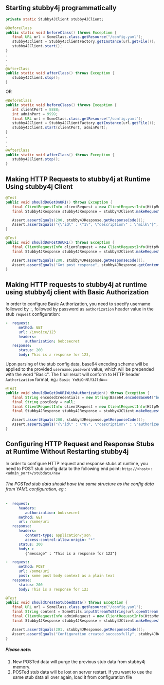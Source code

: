 ## Starting stubby4j programmatically

```java
private static Stubby4JClient stubby4JClient;

@BeforeClass
public static void beforeClass() throws Exception {
   final URL url = SomeClass.class.getResource("/config.yaml");
   stubby4JClient = Stubby4JClientFactory.getInstance(url.getFile());
   stubby4JClient.start();
}
.
.
.
@AfterClass
public static void afterClass() throws Exception {
   stubby4JClient.stop();
}
```

OR

```java
@BeforeClass
public static void beforeClass() throws Exception {
   int clientPort = 8888;
   int adminPort = 9999;
   final URL url = SomeClass.class.getResource("/config.yaml");
   stubby4JClient = Stubby4JClientFactory.getInstance(url.getFile());
   stubby4JClient.start(clientPort, adminPort);
}
.
.
.
@AfterClass
public static void afterClass() throws Exception {
   stubby4JClient.stop();
}
```

## Making HTTP Requests to stubby4j at Runtime Using stubby4j Client

```java
@Test
public void shouldDoGetOnURI() throws Exception {
   final ClientRequestInfo clientRequest = new ClientRequestInfo(HttpMethods.GET, "/item/1", "localhost", 8882);
   final Stubby4JResponse stubby4JResponse = stubby4JClient.makeRequestWith(clientRequest);

   Assert.assertEquals(200, stubby4JResponse.getResponseCode());
   Assert.assertEquals("{\"id\" : \"1\", \"description\" : \"milk\"}", stubby4JResponse.getContent());
}

@Test
public void shouldDoPostOnURI() throws Exception {
   final ClientRequestInfo clientRequest = new ClientRequestInfo(HttpMethods.POST, "/item/1", "localhost", 8882, "post body");
   final Stubby4JResponse stubby4JResponse = stubby4JClient.makeRequestWith(clientRequest);

   Assert.assertEquals(200, stubby4JResponse.getResponseCode());
   Assert.assertEquals("Got post response", stubby4JResponse.getContent());
}
```

## Making HTTP requests to stubby4j at runtime using stubby4j client with Basic Authorization


In order to configure Basic Authorization, you need to specify username followed by `:`, followed by password
as `authorization` header value in the stub `request` configuration:

```yaml
-  request:
      method: GET
      url: /invoice/123
      headers:
         authorization: bob:secret
   response:
      status: 200
      body: This is a response for 123,
```

Upon parsing of the stub config data, base64 encoding scheme will be applied to the provided `username:password` value, which
will be prepended with the word "Basic". The final result will conform to HTTP header `Authorization` format, eg.: `Basic Ym9iOnNlY3JldA==`


```java
@Test
public void shouldDoGetOnURIWithAuthorization() throws Exception {
   final String encodedCredentials = new String(Base64.encodeBase64("bob:secret".getBytes(Charset.forName("UTF-8"))));
   final String postBody = null;
   final ClientRequestInfo clientRequest = new ClientRequestInfo(HttpMethods.GET, "/item/auth", "localhost", 8882, postBody, encodedCredentials);
   final Stubby4JResponse stubby4JResponse = stubby4JClient.makeRequestWith(clientRequest);

   Assert.assertEquals(200, stubby4JResponse.getResponseCode());
   Assert.assertEquals("{\"id\" : \"8\", \"description\" : \"authorized\"}", stubby4JResponse.getContent());
}

```

## Configuring HTTP Request and Response Stubs at Runtime Without Restarting stubby4j

In order to configure HTTP request and response stubs at runtime, you need to POST
stub config data to the following end point: `http://<host>:<admin_port>/stubdata/new`


###### The POSTed stub data should have the same structure as the config data from YAML configuration, eg.:

```yaml
-  request:
      headers:
         authorization: bob:secret
      method: GET
      url: /some/uri
   response:
      headers:
         content-type: application/json
         access-control-allow-origin: "*"
      status: 200
      body: >
         {"message" : "This is a response for 123"}

-  request:
      method: POST
      url: /some/uri
      post: some post body context as a plain text
   response:
      status: 200
      body: This is a response for 123
```

```java
@Test
public void shouldCreateStubbedData() throws Exception {
   final URL url = SomeClass.class.getResource("/config.yaml");
   final String content = SomeUtils.inputStreamToString(url.openStream());
   final ClientRequestInfo adminRequest = new ClientRequestInfo(HttpMethods.POST, AdminHandler.RESOURCE_STUBDATA_NEW, "localhost", 8889, content);
   final Stubby4JResponse stubby4JResponse = stubby4JClient.makeRequestWith(adminRequest);

   Assert.assertEquals(201, stubby4JResponse.getResponseCode());
   Assert.assertEquals("Configuration created successfully", stubby4JResponse.getContent());
}
```


##### Please note:
1. New POSTed data will purge the previous stub data from stubby4j memory.
2. POSTed stub data will be lost on server restart. If you want to use the same stub data all over again, load it from configuration file